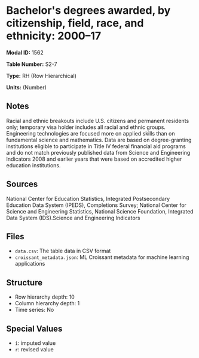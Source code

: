 # Bachelor's degrees awarded, by citizenship, field, race, and ethnicity: 2000&#8211;17

**Modal ID:** 1562

**Table Number:** S2-7

**Type:** RH (Row Hierarchical)

**Units:** (Number)

## Notes

Racial and ethnic breakouts include U.S. citizens and permanent residents only; temporary visa holder includes all racial and ethnic groups. Engineering technologies are focused more on applied skills than on fundamental science and mathematics. Data are based on degree-granting institutions eligible to participate in Title IV federal financial aid programs and do not match previously published data from Science and Engineering Indicators 2008 and earlier years that were based on accredited higher education institutions.

## Sources

National Center for Education Statistics, Integrated Postsecondary Education Data System (IPEDS), Completions Survey; National Center for Science and Engineering Statistics, National Science Foundation, Integrated Data System (IDS).Science and Engineering Indicators

## Files

- `data.csv`: The table data in CSV format
- `croissant_metadata.json`: ML Croissant metadata for machine learning applications

## Structure

- Row hierarchy depth: 10
- Column hierarchy depth: 1
- Time series: No

## Special Values

- `i`: imputed value
- `r`: revised value
